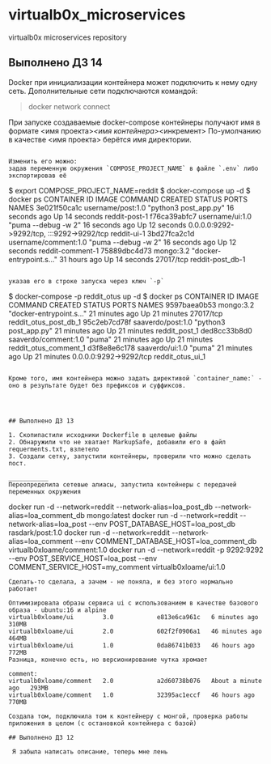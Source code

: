 # virtualb0x_microservices
virtualb0x microservices repository
## Выполнено ДЗ 14
Docker при инициализации контейнера может подключить к нему  одну сеть.
Дополнительные сети подключаются командой:

> docker network connect <network> <container>

При запуске создаваемые docker-compose контейнеры получают имя в формате <имя проекта>_<имя контейнера>_<инкремент>
По-умолчанию в качестве <имя проекта> берётся имя директории.

```

Изменить его можно:
задав переменную окружения `COMPOSE_PROJECT_NAME` в файле `.env` либо экспортировав её

```
$ export COMPOSE_PROJECT_NAME=reddit
$ docker-compose up -d
$ docker ps
CONTAINER ID   IMAGE                  COMMAND                  CREATED          STATUS          PORTS                                       NAMES
3e021f50ca1c   username/post:1.0      "python3 post_app.py"    16 seconds ago   Up 14 seconds                                               reddit-post-1
f76ca39abfc7   username/ui:1.0        "puma --debug -w 2"      16 seconds ago   Up 12 seconds   0.0.0.0:9292->9292/tcp, :::9292->9292/tcp   reddit-ui-1
3bd27fca2c1d   username/comment:1.0   "puma --debug -w 2"      16 seconds ago   Up 12 seconds                                               reddit-comment-1
75889dbc4d73   mongo:3.2              "docker-entrypoint.s…"   31 hours ago     Up 14 seconds   27017/tcp                                   reddit-post_db-1
```

указав его в строке запуска через ключ `-p`

```
$ docker-compose -p reddit_otus up -d
$ docker ps
CONTAINER ID   IMAGE                  COMMAND                   CREATED          STATUS          PORTS                    NAMES
9597baea0b53   mongo:3.2              "docker-entrypoint.s…"   21  minutes ago   Up 21 minutes   27017/tcp                reddit_otus_post_db_1
95c2eb7cd78f   saaverdo/post:1.0      "python3 post_app.py"    21  minutes ago   Up 21 minutes                            reddit_post_1
ded8cc33b8d0   saaverdo/comment:1.0   "puma"                   21  minutes ago   Up 21 minutes                            reddit_otus_comment_1
d3f8e8e6c178   saaverdo/ui:1.0        "puma"                   21  minutes ago   Up 21 minutes   0.0.0.0:9292->9292/tcp   reddit_otus_ui_1
```

Кроме того, имя контейнера можно задать директивой `container_name:` - оно в результате будет без префиксов и суффиксов.




## Выполнено ДЗ 13

1. Скопипастили исходники Dockerfile в целевые файлы
2. Обнаружили что не хватает MarkupSafe, добавили его в файл requerments.txt, взлетело
3. Создали сетку, запустили контейнеры, проверили что можно сделать пост.

___________
Переопределила сетевые алиасы, запустила контейнеры с передачей переменных окружения
```
docker run -d --network=reddit --network-alias=loa_post_db --network-alias=loa_comment_db mongo:latest
docker run -d --network=reddit --network-alias=loa_post --env POST_DATABASE_HOST=loa_post_db rasdark/post:1.0
docker run -d --network=reddit --network-alias=loa_comment --env COMMENT_DATABASE_HOST=loa_comment_db  virtualb0xloame/comment:1.0
docker run -d --network=reddit -p 9292:9292 --env POST_SERVICE_HOST=loa_post --env COMMENT_SERVICE_HOST=my_comment virtualb0xloame/ui:1.0
```
Сделать-то сделала, а зачем - не поняла, и без этого нормально работает

Оптимизировала образы сервиса ui с использованием в качестве базового образа - ubuntu:16 и alpine
virtualb0xloame/ui        3.0            e813e6ca961c   6 minutes ago    310MB
virtualb0xloame/ui        2.0            602f2f0906a1   46 minutes ago   464MB
virtualb0xloame/ui        1.0            0da86741b033   46 hours ago     772MB
Разница, конечно есть, но версионирование чутка хромает

comment:
virtualb0xloame/comment   2.0            a2d60738b076   About a minute ago   293MB
virtualb0xloame/comment   1.0            32395ac1eccf   46 hours ago         770MB

Создала том, подключила том к контейнеру с монгой, проверка работы приложения в целом (с остановкой контейнера с базой)

## Выполнено ДЗ 12

 Я забыла написать описание, теперь мне лень
